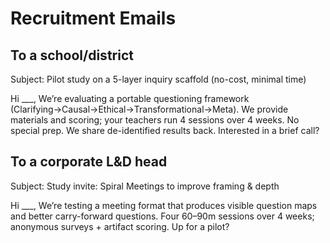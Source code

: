 # Recruitment Emails

## To a school/district
Subject: Pilot study on a 5-layer inquiry scaffold (no-cost, minimal time)

Hi ___,
We’re evaluating a portable questioning framework (Clarifying→Causal→Ethical→Transformational→Meta). We provide materials and scoring; your teachers run 4 sessions over 4 weeks.
No special prep. We share de-identified results back.
Interested in a brief call?

## To a corporate L&D head
Subject: Study invite: Spiral Meetings to improve framing & depth

Hi ___,
We’re testing a meeting format that produces visible question maps and better carry-forward questions. Four 60–90m sessions over 4 weeks; anonymous surveys + artifact scoring.
Up for a pilot?

